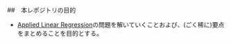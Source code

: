 ##　本レポジトリの目的
- [Applied Linear Regression](http://users.stat.umn.edu/~sandy/alr4ed/)の問題を解いていくことおよび、(ごく稀に)要点をまとめることを目的とする。